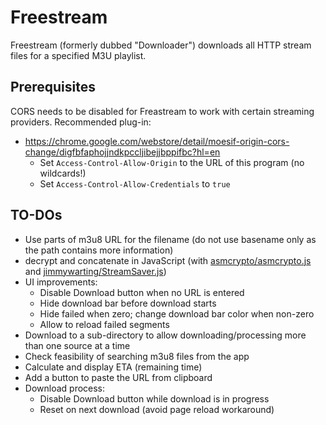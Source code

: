 # Freestream

Freestream (formerly dubbed "Downloader") downloads all HTTP stream files for a specified M3U playlist.

## Prerequisites
CORS needs to be disabled for Freastream to work with certain streaming providers.
Recommended plug-in:
* https://chrome.google.com/webstore/detail/moesif-origin-cors-change/digfbfaphojjndkpccljibejjbppifbc?hl=en
  * Set `Access-Control-Allow-Origin` to the URL of this program (no wildcards!)
  * Set `Access-Control-Allow-Credentials` to `true`

## TO-DOs
* Use parts of m3u8 URL for the filename (do not use basename only as the path contains more information)
* decrypt and concatenate in JavaScript (with [asmcrypto/asmcrypto.js](https://github.com/asmcrypto/asmcrypto.js) and [jimmywarting/StreamSaver.js](https://github.com/jimmywarting/StreamSaver.js))
* UI improvements:
  * Disable Download button when no URL is entered
  * Hide download bar before download starts
  * Hide failed when zero; change download bar color when non-zero
  * Allow to reload failed segments
* Download to a sub-directory to allow downloading/processing more than one source at a time
* Check feasibility of searching m3u8 files from the app
* Calculate and display ETA (remaining time)
* Add a button to paste the URL from clipboard
* Download process:
  * Disable Download button while download is in progress
  * Reset on next download (avoid page reload workaround)
